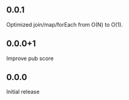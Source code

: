 ## 0.0.1

Optimized join/map/forEach from O(N) to O(1).

## 0.0.0+1

Improve pub score

## 0.0.0

Initial release
